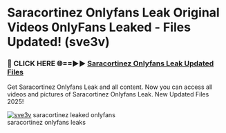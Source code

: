 # Saracortinez Onlyfans Leak Original Videos 0nlyFans Leaked - Files Updated! (sve3v)

<h3>🔴 CLICK HERE 🌐==►► <a href="https://tinyurl.com/3hn5wdd3" rel="nofollow">Saracortinez Onlyfans Leak Updated Files</a></h3>

Get Saracortinez Onlyfans Leak and all content. Now you can access all videos and pictures of Saracortinez Onlyfans Leak. New Updated Files 2025!

[![sve3v](https://i.imgur.com/4HnBqBT.gif)](https://tinyurl.com/3hn5wdd3)
saracortinez leaked onlyfans<br>
saracortinez onlyfans leaks